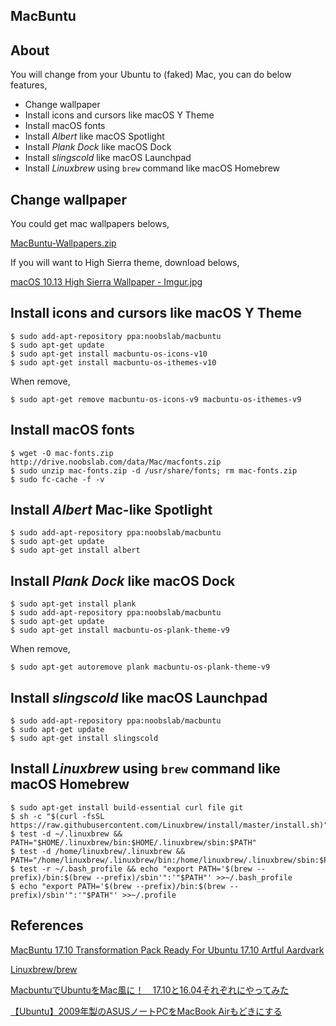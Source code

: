## MacBuntu

## About

You will change from your Ubuntu to (faked) Mac, you can do below features,

* Change wallpaper
* Install icons and cursors like macOS Y Theme
* Install macOS fonts
* Install *Albert* like macOS Spotlight
* Install *Plank Dock* like macOS Dock
* Install *slingscold* like macOS Launchpad
* Install *Linuxbrew* using `brew` command like macOS Homebrew

## Change wallpaper

You could get mac wallpapers belows,

[MacBuntu-Wallpapers.zip](http://drive.noobslab.com/data/Mac/MacBuntu-Wallpapers.zip)

If you will want to High Sierra theme, download belows,

[macOS 10.13 High Sierra Wallpaper - Imgur.jpg](https://imgur.com/icu9yIJ)

## Install icons and cursors like macOS Y Theme

```
$ sudo add-apt-repository ppa:noobslab/macbuntu
$ sudo apt-get update
$ sudo apt-get install macbuntu-os-icons-v10
$ sudo apt-get install macbuntu-os-ithemes-v10
```

When remove,

```
$ sudo apt-get remove macbuntu-os-icons-v9 macbuntu-os-ithemes-v9
```

## Install macOS fonts

```
$ wget -O mac-fonts.zip http://drive.noobslab.com/data/Mac/macfonts.zip
$ sudo unzip mac-fonts.zip -d /usr/share/fonts; rm mac-fonts.zip
$ sudo fc-cache -f -v
```

## Install *Albert* Mac-like Spotlight

```
$ sudo add-apt-repository ppa:noobslab/macbuntu
$ sudo apt-get update
$ sudo apt-get install albert
```

## Install *Plank Dock* like macOS Dock

```
$ sudo apt-get install plank
$ sudo add-apt-repository ppa:noobslab/macbuntu
$ sudo apt-get update
$ sudo apt-get install macbuntu-os-plank-theme-v9
```

When remove,

```
$ sudo apt-get autoremove plank macbuntu-os-plank-theme-v9
```

## Install *slingscold* like macOS Launchpad

```
$ sudo add-apt-repository ppa:noobslab/macbuntu
$ sudo apt-get update
$ sudo apt-get install slingscold
```

## Install *Linuxbrew* using `brew` command like macOS Homebrew

```
$ sudo apt-get install build-essential curl file git
$ sh -c "$(curl -fsSL https://raw.githubusercontent.com/Linuxbrew/install/master/install.sh)"
$ test -d ~/.linuxbrew && PATH="$HOME/.linuxbrew/bin:$HOME/.linuxbrew/sbin:$PATH"
$ test -d /home/linuxbrew/.linuxbrew && PATH="/home/linuxbrew/.linuxbrew/bin:/home/linuxbrew/.linuxbrew/sbin:$PATH"
$ test -r ~/.bash_profile && echo "export PATH='$(brew --prefix)/bin:$(brew --prefix)/sbin'":'"$PATH"' >>~/.bash_profile
$ echo "export PATH='$(brew --prefix)/bin:$(brew --prefix)/sbin'":'"$PATH"' >>~/.profile
```

## References

[MacBuntu 17.10 Transformation Pack Ready For Ubuntu 17.10 Artful Aardvark](https://www.noobslab.com/2018/01/macbuntu-1710-transformation-pack-ready.html)

[Linuxbrew/brew](https://github.com/Linuxbrew/brew)

[MacbuntuでUbuntuをMac風に！　17.10と16.04それぞれにやってみた](https://yagichon.com/ubuntu1710-macbuntu/)

[【Ubuntu】2009年製のASUSノートPCをMacBook Airもどきにする](https://yagichon.com/asus-ul20a-transform-macbuntu/)
